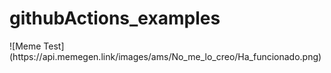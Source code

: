 # githubActions_examples
<!-- https://api.memegen.link/images/disastergirl/_/mira_pepe_si_que_va.png -->
<!-- https://api.memegen.link/images/ams/No_me_lo_creo/Ha_funcionado.png -->![Meme Test](https://api.memegen.link/images/ams/No_me_lo_creo/Ha_funcionado.png)